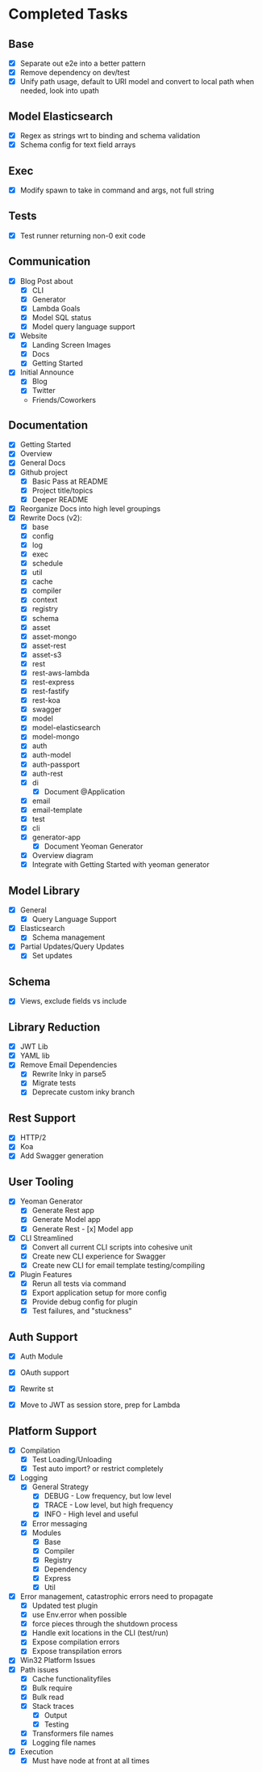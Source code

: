 Completed Tasks
==============

Base
----------------------
- [X] Separate out e2e into a better pattern
- [X] Remove dependency on dev/test
- [X] Unify path usage, default to URI model and convert to local path when needed, look into upath

Model Elasticsearch
-----------------------
- [X] Regex as strings wrt to binding and schema validation
- [X] Schema config for text field arrays

Exec
-----------------------
- [X] Modify spawn to take in command and args, not full string

Tests
-------------------
- [x] Test runner returning non-0 exit code

Communication
--------------
- [x] Blog Post about 
  - [x] CLI
  - [x] Generator
  - [x] Lambda Goals
  - [x] Model SQL status
  - [x] Model query language support
- [x] Website 
  - [x] Landing Screen Images
  - [x] Docs
  - [x] Getting Started
- [x] Initial Announce
  - [x] Blog
  - [x] Twitter
  - Friends/Coworkers

Documentation
-----------------------
- [x] Getting Started
- [x] Overview
- [x] General Docs
- [x] Github project
  - [x] Basic Pass at README
  - [x] Project title/topics
  - [x] Deeper README  
- [x] Reorganize Docs into high level groupings
- [x] Rewrite Docs (v2):
  - [x] base
  - [x] config
  - [x] log    
  - [x] exec
  - [x] schedule
  - [x] util
  - [x] cache
  - [x] compiler
  - [x] context
  - [x] registry
  - [x] schema
  - [x] asset
  - [x] asset-mongo
  - [x] asset-rest
  - [x] asset-s3
  - [x] rest
  - [x] rest-aws-lambda
  - [x] rest-express
  - [x] rest-fastify
  - [x] rest-koa
  - [x] swagger
  - [x] model
  - [x] model-elasticsearch
  - [x] model-mongo
  - [x] auth
  - [x] auth-model
  - [x] auth-passport
  - [x] auth-rest
  - [x] di
    - [x] Document @Application
  - [x] email
  - [x] email-template
  - [x] test
  - [x] cli      
  - [x] generator-app
    - [x] Document Yeoman Generator
  - [x] Overview diagram    
  - [x] Integrate with Getting Started with yeoman generator

Model Library
--------------
- [x] General
  - [x] Query Language Support
- [x] Elasticsearch
  - [x] Schema management
- [x] Partial Updates/Query Updates
   - [x] Set updates 

Schema
-----------------------
- [x] Views, exclude fields vs include

Library Reduction
---------------
- [x] JWT Lib
- [x] YAML lib
- [x] Remove Email Dependencies
  - [x] Rewrite Inky in parse5
  - [x] Migrate tests
  - [x] Deprecate custom inky branch

Rest Support
-----------------
- [x] HTTP/2
- [x] Koa
- [x] Add Swagger generation  

User Tooling
--------------------
- [x] Yeoman Generator
  - [x] Generate Rest app
  - [x] Generate Model app
  - [x] Generate Rest - [x] Model app
- [x] CLI Streamlined
  - [x] Convert all current CLI scripts into cohesive unit
  - [x] Create new CLI experience for Swagger
  - [x] Create new CLI for email template testing/compiling
- [x] Plugin Features
  - [x] Rerun all tests via command
  - [x] Export application setup for more config
  - [x] Provide debug config for plugin
  - [x] Test failures, and "stuckness"

Auth Support
------------------------
- [x] Auth Module
 - [x] OAuth support
 - [x] Rewrite st
- [X] Move to JWT as session store, prep for Lambda
 

Platform Support
------------------------
- [x] Compilation
  - [x] Test Loading/Unloading
  - [x] Test auto import? or restrict completely
- [x] Logging
  - [x] General Strategy
    - [x] DEBUG - Low frequency, but low level
    - [x] TRACE - Low level, but high frequency
    - [x] INFO - High level and useful
  - [x] Error messaging
  - [x] Modules
    - [x] Base
    - [x] Compiler
    - [x] Registry
    - [x] Dependency
    - [x] Express
    - [x] Util
- [x] Error management, catastrophic errors need to propagate
  - [x] Updated test plugin
  - [x] use Env.error when possible
  - [x] force pieces through the shutdown process
  - [x] Handle exit locations in the CLI (test/run)
  - [x] Expose compilation errors
  - [x] Expose transpilation errors
- [x]  Win32 Platform Issues
  - [x] Path issues
    - [x] Cache functionalityfiles
    - [x] Bulk require
    - [x] Bulk read
    - [x] Stack traces
       - [x] Output
       - [x] Testing
    - [x] Transformers file names
    - [x] Logging file names
  - [x] Execution
    - [x] Must have node at front at all times